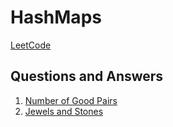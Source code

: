 # HashMaps
[LeetCode](https://leetcode.com/tag/hash-table/)

## Questions and Answers
1. [Number of Good Pairs](https://github.com/musakanneh/dsa-java/blob/main/src/Concepts/HashMaps/Easy/NumberIdenticalPairs.java)
2. [Jewels and Stones](https://github.com/musakanneh/dsa-java/blob/main/src/Concepts/HashMaps/Easy/JewelAndStones.java)